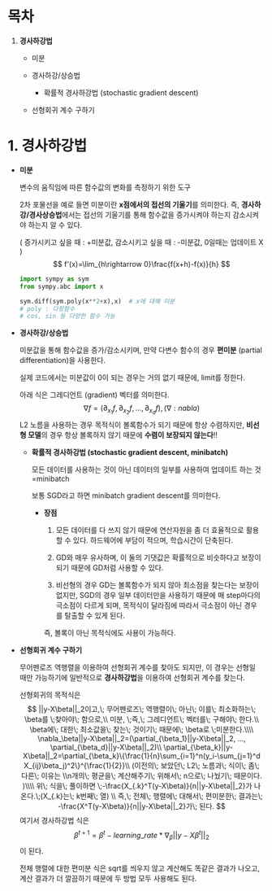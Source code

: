 # 목차

1. **경사하강법**

   - 미분

   - 경사하강/상승법

     - 확률적 경사하강법 (stochastic gradient descent)

   - 선형회귀 계수 구하기

     

# 1. 경사하강법

- **미분**

  변수의 움직임에 따른 함수값의 변화를 측정하기 위한 도구

  2차 포물선을 예로 들면 미분이란 **x점에서의 접선의 기울기**를 의미한다. 즉, **경사하강/경사상승법**에서는 접선의 기울기를 통해 함수값을 증가시켜야 하는지 감소시켜야 하는지 알 수 있다. 

  ( 증가시키고 싶을 때 : +미분값, 감소시키고 싶을 때 : -미분값, 0일때는 업데이트 X )
  $$
  f'(x)=\lim_{h\rightarrow 0}\frac{f(x+h)-f(x)}{h}
  $$

  ```python
  import sympy as sym
  from sympy.abc import x
  
  sym.diff(sym.poly(x**2+x),x)	# x에 대해 미분
  # poly : 다항함수
  # cos, sin 등 다양한 함수 가능
  ```

  

- **경사하강/상승법**

  미분값을 통해 함수값을 증가/감소시키며, 만약 다변수 함수의 경우 **편미분** (partial differentiation)을 사용한다. 

  실제 코드에서는 미분값이 0이 되는 경우는 거의 없기 때문에, limit를 정한다. 

  아래 식은 그레디언트 (gradient) 벡터를 의미한다. 
  $$
  \nabla f = (\partial_{x_1}f,\partial_{x_2}f,...,\partial_{x_d}f ), (\nabla:nabla)
  $$
  L2 노름을 사용하는 경우 목적식이 볼록함수가 되기 때문에 항상 수렴하지만, **비선형 모델**의 경우 항상 볼록하지 않기 때문에 **수렴이 보장되지 않는다**!! 

  - **확률적 경사하강법 (stochastic gradient descent, minibatch)**

    모든 데이터를 사용하는 것이 아닌 데이터의 일부를 사용하여 업데이트 하는 것=minibatch

    보통 SGD라고 하면 minibatch gradient descent를 의미한다. 

    - **장점**

      1. 모든 데이터를 다 쓰지 않기 때문에 연산자원을 좀 더 효율적으로 활용할 수 있다. 하드웨어에 부담이 적으며, 학습시간이 단축된다. 

      2. GD와 매우 유사하며, 이 둘의 기댓값은 확률적으로 비슷하다고 보장이 되기 때문에 GD처럼 사용할 수 있다.  

      3.  비선형의 경우 GD는 볼록함수가 되지 않아 최소점을 찾는다는 보장이 없지만, SGD의 경우 일부 데이터만을 사용하기 때문에 매 step마다의 극소점이 다르게 되며, 목적식이 달라짐에 따라서 극소점이 아닌 경우를 탈출할 수 있게 된다.  

         즉, 볼록이 아닌 목적식에도 사용이 가능하다. 

      

- **선형회귀 계수 구하기**

  무어펜로즈 역행렬을 이용하여 선형회귀 계수를 찾아도 되지만, 이 경우는 선형일 때만 가능하기에 일반적으로 **경사하강법**을 이용하여 선형회귀 계수를 찾는다. 

  선형회귀의 목적식은
  $$
  ||y-X\beta||_2이고,\; 무어펜로즈\; 역행렬이\; 아닌\; 이를\; 최소화하는\; \beta를 \;찾아야\; 함으로,\\
  미분, \;즉,\; 그레디언트\; 벡터를\; 구해야\; 한다.\\
  \beta에\; 대한\; 최소값을\; 찾는\; 것이기\; 때문에\; \beta로 \;미분한다.\\\\
  \nabla_\beta||y-X\beta||_2=(\partial_{\beta_1}||y-X\beta||_2, ..., \partial_{\beta_d}||y-X\beta||_2)\\
  \partial_{\beta_k}||y-X\beta||_2=\partial_{\beta_k}\{\frac{1}{n}\sum_{i=1}^n(y_i-\sum_{j=1}^d X_{ij}\beta_j)^2\}^{\frac{1}{2}}\\
  (이전의\; 보았던\; L2\; 노름과\; 식이\; 좀\; 다른\; 이유는 \\n개의\; 평균을\; 계산해주기\; 위해서\; n으로\; 나눴기\; 때문이다. )\\\\
  위\; 식을\; 풀이하면 \;-\frac{X_{.k}^T(y-X\beta)}{n||y-X\beta||_2}가 나온다.\;(X_{.k}는\; k번째\; 열) \\
  즉,\; 전체\; 행렬에\; 대해서\; 편미분한\; 결과는\; -\frac{X^T(y-X\beta)}{n||y-X\beta||_2}가\; 된다.
  $$
  여기서 경사하강법 식은
  $$
  \beta^{t+1}=\beta^t-learning\_rate*\nabla_\beta||y-X\beta^t||_2
  $$
  이 된다. 

  전체 행렬에 대한 편미분 식은 sqrt를 씌우지 않고 계산해도 똑같은 결과가 나오고, 계산 결과가 더 깔끔하기 때문에 두 방법 모두 사용해도 된다. 

  